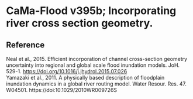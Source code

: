 # CaMa-Flood v395b; Incorporating river cross section geometry.  
## Reference  
Neal et al., 2015. Efficient incorporation of channel cross-section geometry uncertainty into regional and global scale flood inundation models. JoH. 529-1. https://doi.org/10.1016/j.jhydrol.2015.07.026  
Yamazaki et al., 2011. A physically based description of floodplain inundation dynamics in a global river routing model. Water Resour. Res. 47. W04501. https://doi:10.1029/2010WR009726S  
